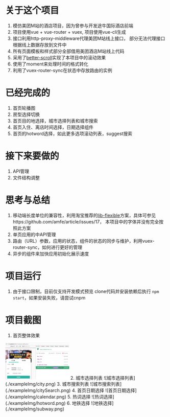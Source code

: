 # 关于这个项目
 1. 模仿美团M站的酒店项目，因为曾参与开发途牛国际酒店前端
 2. 项目使用vue + vue-router + vuex, 项目使用vue-cli生成
 3. 接口利用http-proxy-middleware代理美团M站线上接口， 部分无法代理接口根据线上数据存放到文件中
 4. 所有页面模板和样式部分全部借用美团酒店M站线上代码
 5. 采用了[better-scroll](https://github.com/ustbhuangyi/better-scroll)实现了本项目中的滚动效果
 6. 使用了moment来处理时间的格式转化
 7. 利用了vuex-router-sync在状态中存放路由的实例

# 已经完成的
  1. 首页轮播图
  2. 房型选择切换
  3. 首页目的地选择，城市选择列表和城市搜索
  4. 首页入住、离店时间选择，日期选择组件
  5. 首页的hotword选择，如此更多选项滚动列表，suggest搜索

# 接下来要做的
  1. API管理
  2. 文件结构调整

# 思考与总结
  1. 移动端长度单位的兼容性，利用淘宝推荐的[lib-flexible](https://github.com/amfe/lib-flexible)方案，具体可参见https://github.com/amfe/article/issues/17， 本项目中的字体并没有完全按照此方案
  2. 单页应用的中API管理
  3. 路由（URL）参数，应用的状态，组件的状态的同步与维护，利用vuex-router-sync，如何进行更好的管理
  4. 异步的组件来加快应用初始化展示速度

# 项目运行
  1. 由于接口限制，目前仅支持开发模式预览
  clone代码并安装依赖后执行 `npm start`，如果安装失败，请尝试cnpm

# 项目截图
 1. 首页整体效果
<img src="./exampleImg/index.png" width="200" alt="首页整体效果" text-align="left"/>
 2. 城市选择列表
![城市选择列表](./exampleImg/city.png)
 3. 城市搜索列表
![城市搜索列表](./exampleImg/citySearch.png)
 4. 首页日期选择
![首页日期选择](./exampleImg/calendar.png)
 5. 热词选择
![热词选择](./exampleImg/hotword.png)
 6. 地铁选择
![地铁选择](./exampleImg/subway.png)
